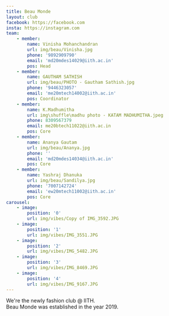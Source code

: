```yaml
---
title: Beau Monde
layout: club
facebook: https://facebook.com
insta: https://instagram.com
team:
    - member:
        name: Vinisha Mohanchandran
        url: img/beau/Vinisha.jpg
        phone: '9892909790'
        email: 'md20mdes14029@iith.ac.in'
        pos: Head
    - member:
        name: GAUTHAM SATHISH
        url: img/beau/PHOTO - Gautham Sathish.jpg
        phone: '9446323057'
        email: 'me20mtech14002@iith.ac.in'
        pos: Coordinator
    - member:
        name: K.Madhumitha	
        url: img\shuffle\madhu photo - KATAM MADHUMITHA.jpeg
        phone: 8309567379
        email: me20btech11022@iith.ac.in
        pos: Core
    - member:
        name: Ananya Gautam
        url: img/beau/Ananya.jpg
        phone: ''
        email: 'md20mdes14034@iith.ac.in'
        pos: Core
    - member:
        name: Yashraj Dhanuka
        url: img/beau/Sandilya.jpg
        phone: '7007142724'
        email: 'ew20mtech11002@iith.ac.in'
        pos: Core
carousel:
    - image:
        position: '0'
        url: img/vibes/Copy of IMG_3592.JPG
    - image: 
        position: '1'
        url: img/vibes/IMG_3551.JPG
    - image:
        position: '2'
        url: img/vibes/IMG_5482.JPG
    - image: 
        position: '3'
        url: img/vibes/IMG_8469.JPG 
    - image:
        position: '4'
        url: img/vibes/IMG_9167.JPG 
---
```


We're the newly fashion club @ IITH.   
Beau Monde was established in the year 2019.
